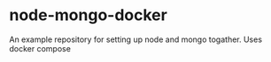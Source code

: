# node-mongo-docker
An example repository for setting up node and mongo togather. Uses docker compose

